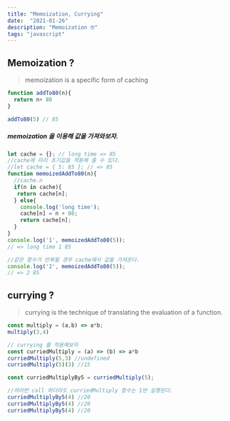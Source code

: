 ```yaml
---
title: "Memoization, Currying"
date:  "2021-01-26"
description: "Memoization ︎🤓"
tags: "javascript"
---
```

 ## Memoization ? 
 > memoization is a specific form of caching

```javascript
function addTo80(n){
  return n+ 80  
}

addTo80(5) // 85
```
##### memoization 을 이용해 값을 가져와보자.
```javascript
let cache = {}; // long time => 85
//cache에 미리 초기값을 적용해 줄 수 있다.
//let cache = { 5: 85 }; // => 85
function memoizedAddTo80(n){
  //cache.n 
  if(n in cache){
   return cache[n];  
  } else{
    console.log('long time');
    cache[n] = n + 80;
    return cache[n];
  }  
}
console.log('1', memoizedAddTo80(5));
// => long time 1 85

//같은 함수가 반복될 경우 cache에서 값을 가져온다.
console.log('2', memoizedAddTo80(5));
// => 2 85
```

 ## currying ?
 > currying is the technique of translating the evaluation of a function.

 ````javascript
const multiply = (a,b) => a*b;
multiply(3,4)

// currying 를 적용해보자
const curriedMultiply = (a) => (b) => a*b
curriedMultiply(5,3) //undefined
curriedMultiply(5)(3) //15

const curriedMultiplyBy5 = curriedMultiply(5);

//여러번 call 하더라도 curriedMultiply 함수는 1번 실행된다. 
curriedMultiplyBy5(4) //20
curriedMultiplyBy5(4) //20
curriedMultiplyBy5(4) //20
````